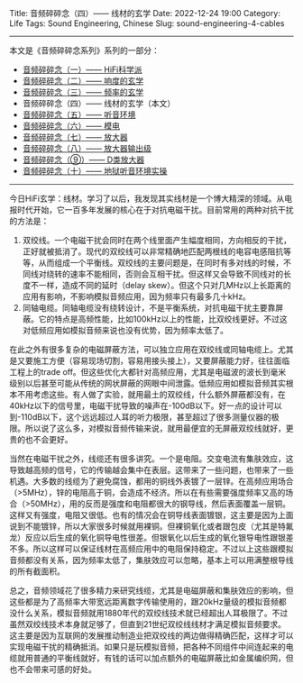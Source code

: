 Title: 音频碎碎念（四）—— 线材的玄学
Date: 2022-12-24 19:00
Category: Life
Tags: Sound Engineering, Chinese
Slug: sound-engineering-4-cables


---

本文是《音频碎碎念系列》系列的一部分：

* [音频碎碎念（一）—— HiFi科学派](/sound-engineering-1-scientific-hifi.html)
* [音频碎碎念（二）—— 响度的玄学](/sound-engineering-2-loudness.html)
* [音频碎碎念（三）—— 频率的玄学](/sound-engineering-3-frequency.html)
* 音频碎碎念（四）—— 线材的玄学（本文）
* [音频碎碎念（五）—— 听音环境](/sound-engineering-5-environment.html)
* [音频碎碎念（六）—— 模电](/sound-engineering-6-analog-circuits.html)
* [音频碎碎念（七）—— 放大器](/sound-engineering-7-amplifiers.html)
* [音频碎碎念（八）—— 放大器输出级](/sound-engineering-8-amp-output-stage.html)
* [音频碎碎念（⑨）—— D类放大器](/sound-engineering-9-class-d-amp.html)
* [音频碎碎念（十）—— 地狱听音环境实操](/sound-engineering-10-real-example.html)

---

今日HiFi玄学：线材。学习了以后，我发现其实线材是一个博大精深的领域。从电报时代开始，它一百多年发展的核心在于对抗电磁干扰。目前常用的两种对抗干扰的方法是：

1. 双绞线。一个电磁干扰会同时在两个线里面产生幅度相同，方向相反的干扰，正好就被抵消了。现代的双绞线可以非常精确地匹配两根线的电容电感阻抗等等，从而组成一个平衡线。双绞线的主要问题是，在同时有多对线的时候，不同线对绕转的速率不能相同，否则会互相干扰。但这样又会导致不同线对的长度不一样，造成不同的延时（delay skew）。但这个只对几MHz以上长距离的应用有影响，不影响模拟音频应用，因为频率只有最多几十kHz。
2. 同轴电缆。同轴电缆没有绕转设计，不是平衡系统，对抗电磁干扰主要靠屏蔽。它的特点是高频性能，比如100kHz以上的性能，比双绞线更好。不过这对低频应用如模拟音频来说也没有优势，因为频率太低了。

在此之外有很多复杂的电磁屏蔽方法，可以独立应用在双绞线或同轴电缆上。尤其是又要施工方便（容易现场切割，容易用接头接上），又要屏蔽能力好，往往面临工程上的trade off。但这些优化大都针对高频应用，尤其是电磁波的波长到毫米级别以后甚至可能从传统的网状屏蔽的网眼中间泄露。低频应用如模拟音频其实根本不用考虑这些。有人做了实验，就用最土的双绞线，什么额外屏蔽都没有，在40kHz以下的信号里，电磁干扰导致的噪声在-100dB以下。好一点的设计可以到-110dB以下，这个远远超过人耳的听力极限，甚至超过了很多测量仪器的极限。所以说了这么多，对模拟音频传输来说，就用最便宜的无屏蔽双绞线就好，更贵的也不会更好。

当然在电磁干扰之外，线缆还有很多讲究。一个是电阻。交变电流有集肤效应，这导致越高频的信号，它的传输越会集中在表层。这带来了一些问题，也带来了一些机遇。大多数的线缆为了避免腐蚀，都用的铜线外表镀了一层锌。在高频应用场合（>5MHz），锌的电阻高于铜，会造成不经济。所以在有些需要强度频率又高的场合（>50MHz），用的反而是强度和电阻都很大的钢导线，然后表面覆盖一层铜。这样又有强度，电阻又很低。也有的情况会在铜导线表面镀银，这主要是因为上面说到不能镀锌，所以大家很多时候就用裸铜。但裸铜氧化或者跟包皮（尤其是特氟龙）反应以后生成的氧化铜导电性很差。但银氧化以后生成的氧化银导电性跟银差不多。所以这样可以保证线材在高频应用中的电阻保持稳定。不过以上这些跟模拟音频都没有关系，因为频率太低了，集肤效应可以忽略，基本上可以用满整根导线的所有截面积。

总之，音频领域花了很多精力来研究线缆，尤其是电磁屏蔽和集肤效应的影响，但这些都是为了高频率大带宽远距离数字传输使用的，跟20kHz量级的模拟音频都没什么关系，模拟音频就用1880年代的双绞线技术就已经超出人耳极限了。不过虽然双绞线技术本身就足够了，但直到21世纪双绞线线材才满足模拟音频要求。这主要是因为互联网的发展推动制造业把双绞线的两边做得精确匹配，这样才可以实现电磁干扰的精确抵消。如果只是玩模拟音频，把各种不同组件中间连起来的电缆就用普通的平衡线就好，有钱的话可以加点额外的电磁屏蔽比如金属编织网，但也不会带来可感的好处。
